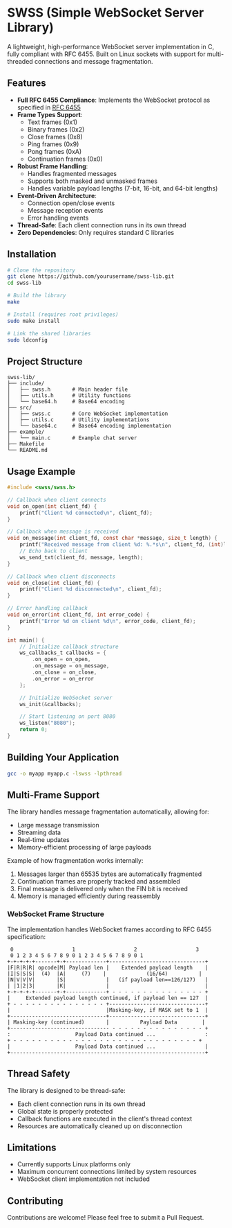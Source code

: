 # SWSS (Simple WebSocket Server Library)

A lightweight, high-performance WebSocket server implementation in C, fully compliant with RFC 6455. Built on Linux sockets with support for multi-threaded connections and message fragmentation.

## Features

- **Full RFC 6455 Compliance**: Implements the WebSocket protocol as specified in [RFC 6455](https://datatracker.ietf.org/doc/html/rfc6455)
- **Frame Types Support**:
  - Text frames (0x1)
  - Binary frames (0x2)
  - Close frames (0x8)
  - Ping frames (0x9)
  - Pong frames (0xA)
  - Continuation frames (0x0)
- **Robust Frame Handling**:
  - Handles fragmented messages
  - Supports both masked and unmasked frames
  - Handles variable payload lengths (7-bit, 16-bit, and 64-bit lengths)
- **Event-Driven Architecture**:
  - Connection open/close events
  - Message reception events
  - Error handling events
- **Thread-Safe**: Each client connection runs in its own thread
- **Zero Dependencies**: Only requires standard C libraries

## Installation

```bash
# Clone the repository
git clone https://github.com/yourusername/swss-lib.git
cd swss-lib

# Build the library
make

# Install (requires root privileges)
sudo make install

# Link the shared libraries
sudo ldconfig
```

## Project Structure

```
swss-lib/
├── include/
│   ├── swss.h       # Main header file
│   ├── utils.h      # Utility functions
│   └── base64.h     # Base64 encoding
├── src/
│   ├── swss.c       # Core WebSocket implementation
│   ├── utils.c      # Utility implementations
│   └── base64.c     # Base64 encoding implementation
├── example/
│   └── main.c       # Example chat server
├── Makefile
└── README.md
```

## Usage Example

```c
#include <swss/swss.h>

// Callback when client connects
void on_open(int client_fd) {
    printf("Client %d connected\n", client_fd);
}

// Callback when message is received
void on_message(int client_fd, const char *message, size_t length) {
    printf("Received message from client %d: %.*s\n", client_fd, (int)length, message);
    // Echo back to client
    ws_send_txt(client_fd, message, length);
}

// Callback when client disconnects
void on_close(int client_fd) {
    printf("Client %d disconnected\n", client_fd);
}

// Error handling callback
void on_error(int client_fd, int error_code) {
    printf("Error %d on client %d\n", error_code, client_fd);
}

int main() {
    // Initialize callback structure
    ws_callbacks_t callbacks = {
        .on_open = on_open,
        .on_message = on_message,
        .on_close = on_close,
        .on_error = on_error
    };

    // Initialize WebSocket server
    ws_init(&callbacks);

    // Start listening on port 8080
    ws_listen("8080");
    return 0;
}
```

## Building Your Application

```bash
gcc -o myapp myapp.c -lswss -lpthread
```

## Multi-Frame Support

The library handles message fragmentation automatically, allowing for:
- Large message transmission
- Streaming data
- Real-time updates
- Memory-efficient processing of large payloads

Example of how fragmentation works internally:
1. Messages larger than 65535 bytes are automatically fragmented
2. Continuation frames are properly tracked and assembled
3. Final message is delivered only when the FIN bit is received
4. Memory is managed efficiently during reassembly

### WebSocket Frame Structure

The implementation handles WebSocket frames according to RFC 6455 specification:

```
 0                   1                   2                   3
 0 1 2 3 4 5 6 7 8 9 0 1 2 3 4 5 6 7 8 9 0 1
+-+-+-+-+-------+-+-------------+-------------------------------+
|F|R|R|R| opcode|M| Payload len |    Extended payload length    |
|I|S|S|S|  (4)  |A|     (7)    |             (16/64)          |
|N|V|V|V|       |S|             |   (if payload len==126/127)   |
| |1|2|3|       |K|             |                               |
+-+-+-+-+-------+-+-------------+ - - - - - - - - - - - - - - - +
|     Extended payload length continued, if payload len == 127  |
+ - - - - - - - - - - - - - - - +-------------------------------+
|                               |Masking-key, if MASK set to 1  |
+-------------------------------+-------------------------------+
| Masking-key (continued)       |          Payload Data        |
+-------------------------------- - - - - - - - - - - - - - - - +
:                     Payload Data continued ...                :
+ - - - - - - - - - - - - - - - - - - - - - - - - - - - - - - +
|                     Payload Data continued ...                |
+---------------------------------------------------------------+
```


## Thread Safety

The library is designed to be thread-safe:
- Each client connection runs in its own thread
- Global state is properly protected
- Callback functions are executed in the client's thread context
- Resources are automatically cleaned up on disconnection

## Limitations

- Currently supports Linux platforms only
- Maximum concurrent connections limited by system resources
- WebSocket client implementation not included


## Contributing

Contributions are welcome! Please feel free to submit a Pull Request.
